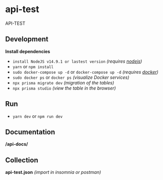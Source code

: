 # api-test
API-TEST

## Development
**Install dependencies**
- `install NodeJS v14.9.1 or lastest version` *(requires [nodejs](https://nodejs.org/es/))*
- `yarn` or `npm install`
- `sudo docker-compose up -d` or `docker-compose up -d` *(requires [docker](https://www.docker.com/get-started))*
- `sudo docker ps` or `docker ps` *(visualize Docker services)*
- `npx prisma migrate dev` *(migration of the tables)*
- `npx prisma studio` *(view the table in the browser)*

## Run
- `yarn dev` or `npm run dev`

## Documentation
**/api-docs/**

## Collection
**api-test.json** *(import in insomnia or postman)*